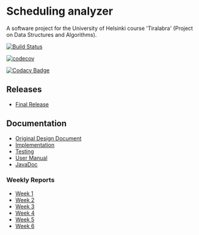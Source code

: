# Scheduling analyzer
A software project for the University of Helsinki course 'Tiralabra' (Project on Data Structures and Algorithms).

[![Build Status](https://travis-ci.org/otsha/tiralabra-scheduler.svg?branch=master)](https://travis-ci.org/otsha/tiralabra-scheduler)

[![codecov](https://codecov.io/gh/otsha/tiralabra-scheduler/branch/master/graph/badge.svg)](https://codecov.io/gh/otsha/tiralabra-scheduler)

[![Codacy Badge](https://api.codacy.com/project/badge/Grade/d0ab491418a2477d99c32a23c1d9e566)](https://www.codacy.com/app/otsha/tiralabra-scheduler?utm_source=github.com&amp;utm_medium=referral&amp;utm_content=otsha/tiralabra-scheduler&amp;utm_campaign=Badge_Grade)

## Releases
- [Final Release](https://github.com/otsha/tiralabra-scheduler/releases/tag/0.1)

## Documentation
- [Original Design Document](https://github.com/otsha/tiralabra-scheduler/blob/master/Documentation/description.md)
- [Implementation](https://github.com/otsha/tiralabra-scheduler/blob/master/Documentation/implementation.md)
- [Testing](https://github.com/otsha/tiralabra-scheduler/blob/master/Documentation/testing.md)
- [User Manual](https://github.com/otsha/tiralabra-scheduler/blob/master/Documentation/usermanual.md)
- [JavaDoc](https://htmlpreview.github.io/?https://github.com/otsha/tiralabra-scheduler/blob/master/Documentation/javadoc/index.html)

### Weekly Reports
- [Week 1](https://github.com/otsha/tiralabra-scheduler/blob/master/Documentation/weekly-report-1.md)
- [Week 2](https://github.com/otsha/tiralabra-scheduler/blob/master/Documentation/weekly-report-2.md)
- [Week 3](https://github.com/otsha/tiralabra-scheduler/blob/master/Documentation/weekly-report-3.md)
- [Week 4](https://github.com/otsha/tiralabra-scheduler/blob/master/Documentation/weekly-report-4.md)
- [Week 5](https://github.com/otsha/tiralabra-scheduler/blob/master/Documentation/weekly-report-5.md)
- [Week 6](https://github.com/otsha/tiralabra-scheduler/blob/master/Documentation/weekly-report-6.md)
